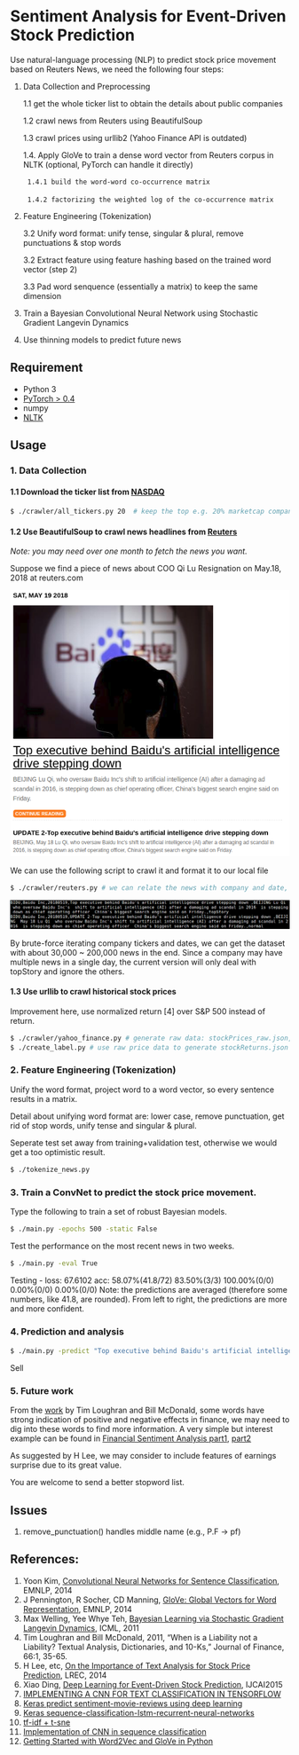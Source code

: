 # Sentiment Analysis for Event-Driven Stock Prediction
Use natural-language processing (NLP) to predict stock price movement based on Reuters News, we need the following four steps:

1. Data Collection and Preprocessing

    1.1 get the whole ticker list to obtain the details about public companies

    1.2 crawl news from Reuters using BeautifulSoup
    
    1.3 crawl prices using urllib2 (Yahoo Finance API is outdated)

    1.4. Apply GloVe to train a dense word vector from Reuters corpus in NLTK (optional, PyTorch can handle it directly)

        1.4.1 build the word-word co-occurrence matrix
  
        1.4.2 factorizing the weighted log of the co-occurrence matrix
  
2. Feature Engineering (Tokenization)
  
    3.2 Unify word format: unify tense, singular & plural, remove punctuations & stop words
  
    3.2 Extract feature using feature hashing based on the trained word vector (step 2)
  
    3.3 Pad word senquence (essentially a matrix) to keep the same dimension
  
3. Train a Bayesian Convolutional Neural Network using Stochastic Gradient Langevin Dynamics
4. Use thinning models to predict future news

## Requirement
* Python 3
* [PyTorch > 0.4](https://pytorch.org/)
* numpy
* [NLTK](https://www.nltk.org/install.html)


## Usage

### 1. Data Collection


#### 1.1 Download the ticker list from [NASDAQ](http://www.nasdaq.com/screening/companies-by-industry.aspx)

```bash
$ ./crawler/all_tickers.py 20  # keep the top e.g. 20% marketcap companies
```

#### 1.2 Use BeautifulSoup to crawl news headlines from [Reuters](http://www.reuters.com/finance/stocks/overview?symbol=FB.O)

*Note: you may need over one month to fetch the news you want.*

Suppose we find a piece of news about COO Qi Lu Resignation on May.18, 2018 at reuters.com

![](./imgs/baidu.PNG)

We can use the following script to crawl it and format it to our local file

```bash
$ ./crawler/reuters.py # we can relate the news with company and date, this is more precise than Bloomberg News
```

![](./imgs/111.png)

By brute-force iterating company tickers and dates, we can get the dataset with about 30,000 ~ 200,000 news in the end. Since a company may have multiple news in a single day, the current version will only deal with topStory and ignore the others.

#### 1.3 Use urllib to crawl historical stock prices
 
Improvement here, use normalized return [4] over S&P 500 instead of return.

```bash
$ ./crawler/yahoo_finance.py # generate raw data: stockPrices_raw.json, containing open, close, ..., adjClose
$ ./create_label.py # use raw price data to generate stockReturns.json
```

### 2. Feature Engineering (Tokenization)

Unify the word format, project word to a word vector, so every sentence results in a matrix.

Detail about unifying word format are: lower case, remove punctuation, get rid of stop words, unify tense and singular & plural.

Seperate test set away from training+validation test, otherwise we would get a too optimistic result.

```bash
$ ./tokenize_news.py
```

### 3. Train a ConvNet to predict the stock price movement. 

Type the following to train a set of robust Bayesian models.
```bash
$ ./main.py -epochs 500 -static False
```

Test the performance on the most recent news in two weeks.
```bash
$ ./main.py -eval True
```
Testing    - loss: 67.6102  acc: 58.07%(41.8/72) 83.50%(3/3) 100.00%(0/0) 0.00%(0/0) 0.00%(0/0)
Note: the predictions are averaged (therefore some numbers, like 41.8, are rounded). From left to right, the predictions are more and more confident.

### 4. Prediction and analysis

```bash
$ ./main.py -predict "Top executive behind Baidu's artificial intelligence drive steps aside"
```
Sell

### 5. Future work

From the [work](https://papers.ssrn.com/sol3/papers.cfm?abstract_id=1331573) by Tim Loughran and Bill McDonald, some words have strong indication of positive and negative effects in finance, we may need to dig into these words to find more information. A very simple but interest example can be found in [Financial Sentiment Analysis part1](http://francescopochetti.com/scrapying-around-web/), [part2](http://francescopochetti.com/financial-blogs-sentiment-analysis-part-crawling-web/)

As suggested by H Lee, we may consider to include features of earnings surprise due to its great value.

You are welcome to send a better stopword list.


## Issues
1. remove_punctuation() handles middle name (e.g., P.F -> pf)

## References:

1. Yoon Kim, [Convolutional Neural Networks for Sentence Classification](http://www.aclweb.org/anthology/D14-1181), EMNLP, 2014
2. J Pennington, R Socher, CD Manning, [GloVe: Global Vectors for Word Representation](http://www-nlp.stanford.edu/pubs/glove.pdf), EMNLP, 2014
3. Max Welling, Yee Whye Teh, [Bayesian Learning via Stochastic Gradient Langevin Dynamics](https://pdfs.semanticscholar.org/aeed/631d6a84100b5e9a021ec1914095c66de415.pdf), ICML, 2011
4. Tim Loughran and Bill McDonald, 2011, “When is a Liability not a Liability?  Textual Analysis, Dictionaries, and 10-Ks,” Journal of Finance, 66:1, 35-65.
5. H Lee, etc, [On the Importance of Text Analysis for Stock Price Prediction](http://nlp.stanford.edu/pubs/lrec2014-stock.pdf), LREC, 2014
6. Xiao Ding, [Deep Learning for Event-Driven Stock Prediction](http://ijcai.org/Proceedings/15/Papers/329.pdf), IJCAI2015
7. [IMPLEMENTING A CNN FOR TEXT CLASSIFICATION IN TENSORFLOW](http://www.wildml.com/2015/12/implementing-a-cnn-for-text-classification-in-tensorflow/)
8. [Keras predict sentiment-movie-reviews using deep learning](http://machinelearningmastery.com/predict-sentiment-movie-reviews-using-deep-learning/)
9. [Keras sequence-classification-lstm-recurrent-neural-networks](http://machinelearningmastery.com/sequence-classification-lstm-recurrent-neural-networks-python-keras/)
10. [tf-idf + t-sne](https://github.com/lazyprogrammer/machine_learning_examples/blob/master/nlp_class2/tfidf_tsne.py)
11. [Implementation of CNN in sequence classification](https://github.com/dennybritz/cnn-text-classification-tf)
12. [Getting Started with Word2Vec and GloVe in Python](http://textminingonline.com/getting-started-with-word2vec-and-glove-in-python)

